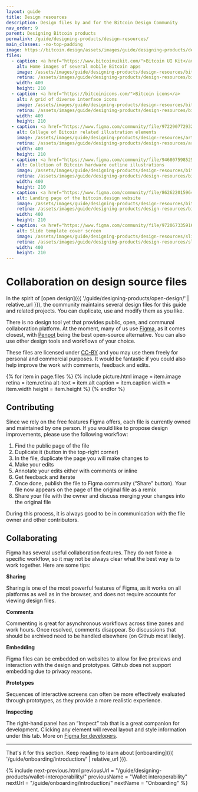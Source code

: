 ```yaml
---
layout: guide
title: Design resources
description: Design files by and for the Bitcoin Design Community
nav_order: 9
parent: Designing Bitcoin products
permalink: /guide/designing-products/design-resources/
main_classes: -no-top-padding
image: https://bitcoin.design/assets/images/guide/designing-products/design-resources/design-resources-preview.jpg
files:
  - caption: <a href="https://www.bitcoinuikit.com/">Bitcoin UI Kit</a>
    alt: Home images of several mobile Bitcoin apps
    image: /assets/images/guide/designing-products/design-resources/bitcoin-ui-kit.jpg
    retina: /assets/images/guide/designing-products/design-resources/bitcoin-ui-kit@2x.jpg
    width: 400
    height: 210
  - caption: <a href="https://bitcoinicons.com/">Bitcoin icons</a>
    alt: A grid of diverse interface icons
    image: /assets/images/guide/designing-products/design-resources/bitcoin-icons.jpg
    retina: /assets/images/guide/designing-products/design-resources/bitcoin-icons@2x.jpg
    width: 400
    height: 210
  - caption: <a href="https://www.figma.com/community/file/972290772932533325/Art-Meets-Bitcoin">Art meets Bitcoin</a>
    alt: Collage of Bitcoin related illustration elements
    image: /assets/images/guide/designing-products/design-resources/art-meets-bitcoin.jpg
    retina: /assets/images/guide/designing-products/design-resources/art-meets-bitcoin@2x.jpg
    width: 400
    height: 210
  - caption: <a href="https://www.figma.com/community/file/946807598525782935/Bitcoin-hardware-%26-accessories">Hardware illustrations</a>
    alt: Collction of Bitcoin hardware outline illustrations
    image: /assets/images/guide/designing-products/design-resources/bitcoin-hardware-illustrations.jpg
    retina: /assets/images/guide/designing-products/design-resources/bitcoin-hardware-illustrations@2x.jpg
    width: 400
    height: 210
  - caption: <a href="https://www.figma.com/community/file/862622015964353400/Bitcoin-Designers-site">bitcoin.design website</a>
    alt: Landing page of the bitcoin.design website
    image: /assets/images/guide/designing-products/design-resources/bitcoin-design-site.jpg
    retina: /assets/images/guide/designing-products/design-resources/bitcoin-design-site@2x.jpg
    width: 400
    height: 210
  - caption: <a href="https://www.figma.com/community/file/972067335916375043/Bitcoin-Design-Slide-Template">Slide template</a>
    alt: Slide template cover screen
    image: /assets/images/guide/designing-products/design-resources/slide-template.jpg
    retina: /assets/images/guide/designing-products/design-resources/slide-template@2x.jpg
    width: 400
    height: 210
---
```


<!--

Editor's notes

This page is about design source files the community maintains for the site, guide and other community needs (like the slide template).

-->

# Collaboration on design source files

In the spirit of [open design]({{ '/guide/designing-products/open-design/' | relative_url }}), the community maintains several design files for this guide and related projects. You can duplicate, use and modify them as you like.

There is no design tool yet that provides public, open, and communal collaboration platform. At the moment, many of us use [Figma](https://www.figma.com/), as it comes closest, with [Penpot](https://penpot.app/) being the best open-source alternative. You can also use other design tools and workflows of your choice.

These files are licensed under [CC-BY](https://creativecommons.org/licenses/by/4.0/) and you may use them freely for personal and commercial purposes. It would be fantastic if you could also help improve the work with comments, feedback and edits.

<div class="image-grid">
{% for item in page.files %}
   {% include picture.html
      image = item.image
      retina = item.retina
      alt-text = item.alt
      caption = item.caption
      width = item.width
      height = item.height
   %}
{% endfor %}
</div>

## Contributing

Since we rely on the free features Figma offers, each file is currently owned and maintained by one person. If you would like to propose design improvements, please use the following workflow:

1. Find the public page of the file
2. Duplicate it (button in the top-right corner)
3. In the file, duplicate the page you will make changes to
4. Make your edits
5. Annotate your edits either with comments or inline
6. Get feedback and iterate
7. Once done, publish the file to Figma community (“Share” button). Your file now appears on the page of the original file as a remix
8. Share your file with the owner and discuss merging your changes into the original file

During this process, it is always good to be in communication with the file owner and other contributors.

## Collaborating

Figma has several useful collaboration features. They do not force a specific workflow, so it may not be always clear what the best way is to work together. Here are some tips:

**Sharing**

Sharing is one of the most powerful features of Figma, as it works on all platforms as well as in the browser, and does not require accounts for viewing design files.

**Comments**

Commenting is great for asynchronous workflows across time zones and work hours. Once resolved, comments disappear. So discussions that should be archived need to be handled elsewhere (on Github most likely).

**Embedding**

Figma files can be embedded on websites to allow for live previews and interaction with the design and prototypes. Github does not support embedding due to privacy reasons.

**Prototypes**

Sequences of interactive screens can often be more effectively evaluated through prototypes, as they provide a more realistic experience.

**Inspecting**

The right-hand panel has an “Inspect” tab that is a great companion for development. Clicking any element will reveal layout and style information under this tab. More on [Figma for developers](https://www.figma.com/best-practices/tips-on-developer-handoff/an-overview-of-figma-for-developers/).

---

That's it for this section. Keep reading to learn about [onboarding]({{ '/guide/onboarding/introduction/' | relative_url }}).

{% include next-previous.html
   previousUrl = "/guide/designing-products/wallet-interoperability/"
   previousName = "Wallet interoperability"
   nextUrl = "/guide/onboarding/introduction/"
   nextName = "Onboarding"
%}
